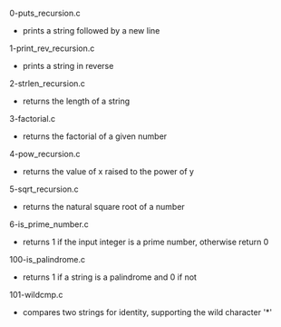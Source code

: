 0-puts_recursion.c
* prints a string followed by a new line

1-print_rev_recursion.c
* prints a string in reverse

2-strlen_recursion.c
* returns the length of a string

3-factorial.c
* returns the factorial of a given number

4-pow_recursion.c
*  returns the value of x raised to the power of y

5-sqrt_recursion.c
* returns the natural square root of a number

6-is_prime_number.c
* returns 1 if the input integer is a prime number, otherwise return 0

100-is_palindrome.c
* returns 1 if a string is a palindrome and 0 if not

101-wildcmp.c
* compares two strings for identity, supporting the wild character '\*'
